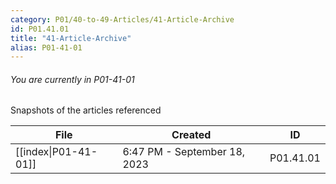 ```yaml
---
category: P01/40-to-49-Articles/41-Article-Archive
id: P01.41.01
title: "41-Article-Archive"
alias: P01-41-01
---
```

###### You are currently in P01-41-01

Snapshots of the articles referenced

| File                                                                                                    | Created                      | ID        |
| ------------------------------------------------------------------------------------------------------- | ---------------------------- | --------- |
| [[index\|P01-41-01]] | 6:47 PM - September 18, 2023 | P01.41.01 |

